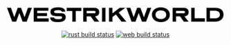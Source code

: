 <p align="center">
<img src="web-client/src/static/img/logo.png" alt="westrikworld"><br><br>
<a href="https://github.com/westrik/world/actions?query=workflow%3Arust"><img alt="rust build status" src="https://github.com/westrik/world/workflows/rust/badge.svg"></a>
<a href="https://github.com/westrik/world/actions?query=workflow%3Aweb"><img alt="web build status" src="https://github.com/westrik/world/workflows/web/badge.svg"></a>
</p>
